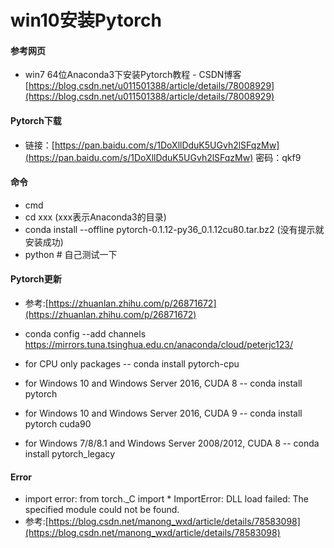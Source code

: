 # win10安装Pytorch

#### 参考网页
- win7 64位Anaconda3下安装Pytorch教程 - CSDN博客 [https://blog.csdn.net/u011501388/article/details/78008929](https://blog.csdn.net/u011501388/article/details/78008929)

#### Pytorch下载
- 链接：[https://pan.baidu.com/s/1DoXllDduK5UGvh2lSFqzMw](https://pan.baidu.com/s/1DoXllDduK5UGvh2lSFqzMw) 密码：qkf9


#### 命令
- cmd
- cd xxx (xxx表示Anaconda3的目录)
- conda install --offline pytorch-0.1.12-py36_0.1.12cu80.tar.bz2 (没有提示就安装成功)
- python # 自己测试一下


#### Pytorch更新
- 参考:[https://zhuanlan.zhihu.com/p/26871672](https://zhuanlan.zhihu.com/p/26871672)
- conda config --add channels https://mirrors.tuna.tsinghua.edu.cn/anaconda/cloud/peterjc123/

- for CPU only packages
-- conda install pytorch-cpu

- for Windows 10 and Windows Server 2016, CUDA 8
-- conda install pytorch

- for Windows 10 and Windows Server 2016, CUDA 9
-- conda install pytorch cuda90

- for Windows 7/8/8.1 and Windows Server 2008/2012, CUDA 8
-- conda install pytorch_legacy

#### Error
- import error:   from torch._C import * ImportError: DLL load failed: The specified module could not be found.
- 参考:[https://blog.csdn.net/manong_wxd/article/details/78583098](https://blog.csdn.net/manong_wxd/article/details/78583098)
